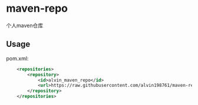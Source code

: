 # maven-repo
个人maven仓库

## Usage
pom.xml:
```xml
    <repositories>
        <repository>
            <id>alvin_maven_repo</id>
            <url>https://raw.githubusercontent.com/alvin198761/maven-repo/master/repository</url>
        </repository>
    </repositories>
```
